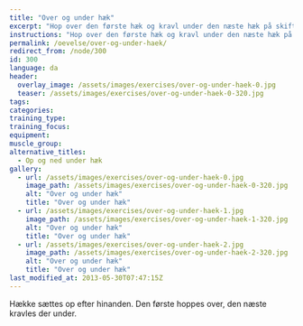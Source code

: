 ```yaml
---
title: "Over og under hæk"
excerpt: "Hop over den første hæk og kravl under den næste hæk på skift."
instructions: "Hop over den første hæk og kravl under den næste hæk på skift."
permalink: /oevelse/over-og-under-haek/
redirect_from: /node/300
id: 300
language: da
header:
  overlay_image: /assets/images/exercises/over-og-under-haek-0.jpg
  teaser: /assets/images/exercises/over-og-under-haek-0-320.jpg
tags:
categories:
training_type: 
training_focus: 
equipment:
muscle_group:
alternative_titles:
  - Op og ned under hæk
gallery:
  - url: /assets/images/exercises/over-og-under-haek-0.jpg
    image_path: /assets/images/exercises/over-og-under-haek-0-320.jpg
    alt: "Over og under hæk"
    title: "Over og under hæk"
  - url: /assets/images/exercises/over-og-under-haek-1.jpg
    image_path: /assets/images/exercises/over-og-under-haek-1-320.jpg
    alt: "Over og under hæk"
    title: "Over og under hæk"
  - url: /assets/images/exercises/over-og-under-haek-2.jpg
    image_path: /assets/images/exercises/over-og-under-haek-2-320.jpg
    alt: "Over og under hæk"
    title: "Over og under hæk"
last_modified_at: 2013-05-30T07:47:15Z
---
```


Hække sættes op efter hinanden. Den første hoppes over, den næste kravles der under.

